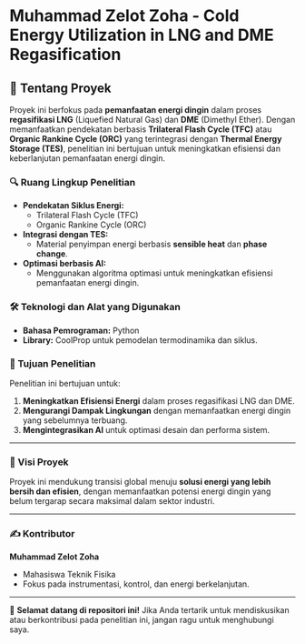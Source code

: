 # Muhammad Zelot Zoha - Cold Energy Utilization in LNG and DME Regasification

## 📖 Tentang Proyek
Proyek ini berfokus pada **pemanfaatan energi dingin** dalam proses **regasifikasi LNG** (Liquefied Natural Gas) dan **DME** (Dimethyl Ether). Dengan memanfaatkan pendekatan berbasis **Trilateral Flash Cycle (TFC)** atau **Organic Rankine Cycle (ORC)** yang terintegrasi dengan **Thermal Energy Storage (TES)**, penelitian ini bertujuan untuk meningkatkan efisiensi dan keberlanjutan pemanfaatan energi dingin.

### 🔍 Ruang Lingkup Penelitian
- **Pendekatan Siklus Energi:**
  - Trilateral Flash Cycle (TFC)
  - Organic Rankine Cycle (ORC)
- **Integrasi dengan TES:**
  - Material penyimpan energi berbasis **sensible heat** dan **phase change**.
- **Optimasi berbasis AI:**
  - Menggunakan algoritma optimasi untuk meningkatkan efisiensi pemanfaatan energi dingin.

### 🛠️ Teknologi dan Alat yang Digunakan
- **Bahasa Pemrograman:** Python
- **Library:** CoolProp untuk pemodelan termodinamika dan siklus.

### 🎯 Tujuan Penelitian
Penelitian ini bertujuan untuk:
1. **Meningkatkan Efisiensi Energi** dalam proses regasifikasi LNG dan DME.
2. **Mengurangi Dampak Lingkungan** dengan memanfaatkan energi dingin yang sebelumnya terbuang.
3. **Mengintegrasikan AI** untuk optimasi desain dan performa sistem.

---

### 🚀 Visi Proyek
Proyek ini mendukung transisi global menuju **solusi energi yang lebih bersih dan efisien**, dengan memanfaatkan potensi energi dingin yang belum tergarap secara maksimal dalam sektor industri.

---

### ✍️ Kontributor
**Muhammad Zelot Zoha**
- Mahasiswa Teknik Fisika
- Fokus pada instrumentasi, kontrol, dan energi berkelanjutan.

---

🌟 **Selamat datang di repositori ini!** Jika Anda tertarik untuk mendiskusikan atau berkontribusi pada penelitian ini, jangan ragu untuk menghubungi saya.